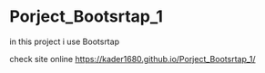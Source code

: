 # Porject_Bootsrtap_1
in this project i use Bootsrtap 

check site online https://kader1680.github.io/Porject_Bootsrtap_1/

